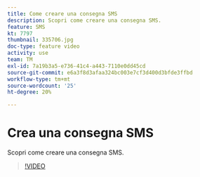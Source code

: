 ```yaml
---
title: Come creare una consegna SMS
description: Scopri come creare una consegna SMS.
feature: SMS
kt: 7797
thumbnail: 335706.jpg
doc-type: feature video
activity: use
team: TM
exl-id: 7a19b3a5-e736-41c4-a443-7110e0dd45cd
source-git-commit: e6a3f8d3afaa324bc003e7cf3d400d3bfde3ffbd
workflow-type: tm+mt
source-wordcount: '25'
ht-degree: 20%

---
```


# Crea una consegna SMS

Scopri come creare una consegna SMS.

>[!VIDEO](https://video.tv.adobe.com/v/335706)
